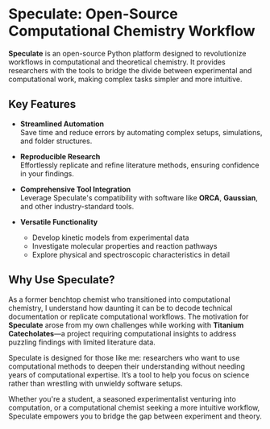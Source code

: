 # Speculate: Open-Source Computational Chemistry Workflow

**Speculate** is an open-source Python platform designed to revolutionize workflows in computational and theoretical chemistry. It provides researchers with the tools to bridge the divide between experimental and computational work, making complex tasks simpler and more intuitive.

## Key Features

- **Streamlined Automation**  
  Save time and reduce errors by automating complex setups, simulations, and folder structures.

- **Reproducible Research**  
  Effortlessly replicate and refine literature methods, ensuring confidence in your findings.

- **Comprehensive Tool Integration**  
  Leverage Speculate's compatibility with software like **ORCA**, **Gaussian**, and other industry-standard tools.

- **Versatile Functionality**  
  - Develop kinetic models from experimental data  
  - Investigate molecular properties and reaction pathways  
  - Explore physical and spectroscopic characteristics in detail  

## Why Use Speculate?

As a former benchtop chemist who transitioned into computational chemistry, I understand how daunting it can be to decode technical documentation or replicate computational workflows. The motivation for **Speculate** arose from my own challenges while working with **Titanium Catecholates**—a project requiring computational insights to address puzzling findings with limited literature data.

Speculate is designed for those like me: researchers who want to use computational methods to deepen their understanding without needing years of computational expertise. It’s a tool to help you focus on science rather than wrestling with unwieldy software setups.

Whether you're a student, a seasoned experimentalist venturing into computation, or a computational chemist seeking a more intuitive workflow, Speculate empowers you to bridge the gap between experiment and theory.
